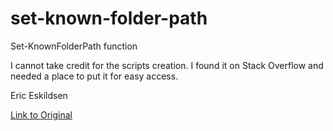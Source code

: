 # set-known-folder-path
Set-KnownFolderPath function

I cannot take credit for the scripts creation. I found it on Stack Overflow and needed a place to put it for easy access. 

Eric Eskildsen

[Link to Original](https://stackoverflow.com/questions/25709398/set-location-of-special-folders-with-powershell)
